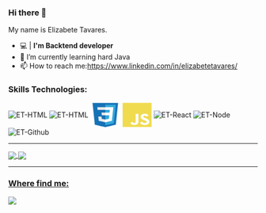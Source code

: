  ### Hi there 👋
<p>My name is Elizabete Tavares.</p>

- :computer: | <strong>I'm Backtend developer </strong>
- 🌱 I’m currently learning hard Java
- 📫 How to reach me:https://www.linkedin.com/in/elizabetetavares/

### <p align="left"><strong> Skills Technologies:</strong><p> 
<div style="display: inline_block">
 
  <img align="center" alt="ET-HTML" height="50" width="60" src="https://cdn.jsdelivr.net/gh/devicons/devicon/icons/java/java-original.svg" />         
  <img align="center" alt="ET-HTML" height="50" width="60" src="https://cdn.jsdelivr.net/gh/devicons/devicon/icons/html5/html5-original.svg">
  <img align="center" alt="ET-CSS" height="50" width="60" src="https://raw.githubusercontent.com/devicons/devicon/master/icons/css3/css3-original.svg">
   <img align="center" alt="ET-Js" height="50" width="60" src="https://raw.githubusercontent.com/devicons/devicon/master/icons/javascript/javascript-plain.svg">
    <img align="center" alt="ET-React" height="50" width="60" src="https://cdn.icon-icons.com/icons2/2415/PNG/512/react_original_wordmark_logo_icon_146375.png">
    <img align="center" alt="ET-Node" height="50" width="60" src="https://image.flaticon.com/icons/png/512/919/919825.png">
    <img align="center" alt="ET-Github" height="50" width="50" src="https://image.flaticon.com/icons/png/128/270/270798.png">
</div>
<hr>

<div>
  <a href="https://github.com/ElizabeteTavares"> 
  <img align="center" height="160rem" src="https://github-readme-stats.vercel.app/api?username=ElizabeteTavares&show_icons=true&theme=blue-green&include_all_commits=true&count_private=true"/>
  <img align="center" height="160rem" src="https://github-readme-stats.vercel.app/api/top-langs/?username=ElizabeteTavares&layout=compact&langs_count=7&theme=blue-green"/>
</div>

<hr>
  
### <p align="left"><strong>Where find me:</strong><p> 

<div> 
  <a href="www.linkedin.com/in/elizabete-tavares-" alt="Linkedin">
  <img src="https://img.shields.io/badge/-Linkedin-1C1C1C?style=for-the-badge&logo=Linkedin&logoColor=00FFFF&link=https://www.linkedin.com/in/iuricode"/>
  </a>  
</div>

  

